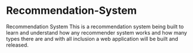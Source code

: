 # Recommendation-System
Recommendation System
This is a recommendation system being built to learn and understand how any recommender system works and how many types there are and with all inclusion a web application will be built and released.
